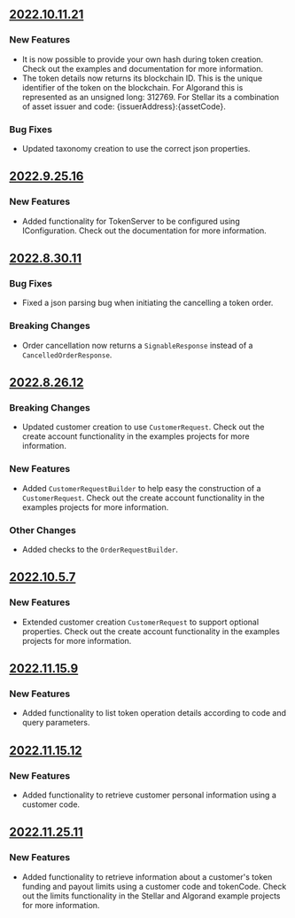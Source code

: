 ## [2022.10.11.21](https://gitlab.com/quantoz-public/nexus-sdk-dotnet/-/packages/9847275)

### New Features
* It is now possible to provide your own hash during token creation. Check out the examples and documentation for more information. 
* The token details now returns its blockchain ID. This is the unique identifier of the token on the blockchain. For Algorand this is represented as an unsigned long: 312769. For Stellar its a combination of asset issuer and code: {issuerAddress}:{assetCode}.

### Bug Fixes
* Updated taxonomy creation to use the correct json properties.

## [2022.9.25.16](https://gitlab.com/quantoz-public/nexus-sdk-dotnet/-/packages/9474509)

### New Features
* Added functionality for TokenServer to be configured using IConfiguration. Check out the documentation for more
information.


## [2022.8.30.11](https://gitlab.com/quantoz-public/nexus-sdk-dotnet/-/packages/8923295)

### Bug Fixes
* Fixed a json parsing bug when initiating the cancelling a token order.

### Breaking Changes
* Order cancellation now returns a `SignableResponse` instead of a `CancelledOrderResponse`.

## [2022.8.26.12](https://gitlab.com/quantoz-public/nexus-sdk-dotnet/-/packages/8862706)

### Breaking Changes
* Updated customer creation to use `CustomerRequest`. Check out the create account functionality in the examples projects for more information.

### New Features
* Added `CustomerRequestBuilder` to help easy the construction of a `CustomerRequest`. Check out the create account functionality in the examples projects for more information.

### Other Changes
* Added checks to the `OrderRequestBuilder`.


## [2022.10.5.7](https://gitlab.com/quantoz-public/nexus-sdk-dotnet/-/packages/9699238)

### New Features
* Extended customer creation `CustomerRequest` to support optional properties. Check out the create account functionality in the examples projects for more information.

## [2022.11.15.9](https://gitlab.com/quantoz-public/nexus-sdk-dotnet/-/packages/10632663)

### New Features
* Added functionality to list token operation details according to code and query parameters.

## [2022.11.15.12](https://gitlab.com/quantoz-public/nexus-sdk-dotnet/-/packages/10637406)

### New Features
* Added functionality to retrieve customer personal information using a customer code.

## [2022.11.25.11](https://gitlab.com/quantoz-public/nexus-sdk-dotnet/-/packages/10994394)

### New Features
* Added functionality to retrieve information about a customer's token funding and payout limits using a customer code and tokenCode. Check out the limits functionality in the Stellar and Algorand example projects for more information.

